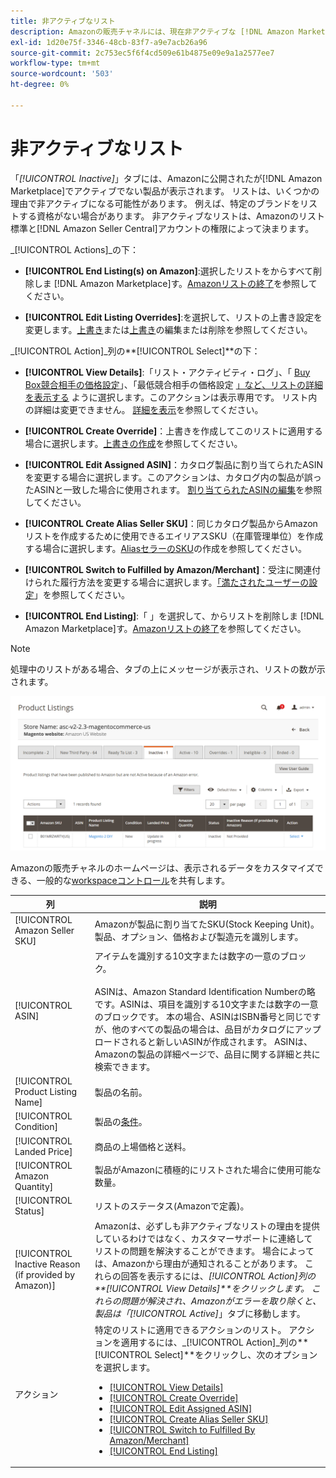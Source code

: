 ```yaml
---
title: 非アクティブなリスト
description: Amazonの販売チャネルには、現在非アクティブな [!DNL Amazon Marketplace] リストを監視する「[!UICONTROL Inactive]」タブが用意されています。
exl-id: 1d20e75f-3346-48cb-83f7-a9e7acb26a96
source-git-commit: 2c753ec5f6f4cd509e61b4875e09e9a1a2577ee7
workflow-type: tm+mt
source-wordcount: '503'
ht-degree: 0%

---
```


# 非アクティブなリスト

「_[!UICONTROL Inactive]_」タブには、Amazonに公開されたが[!DNL Amazon Marketplace]でアクティブでない製品が表示されます。 リストは、いくつかの理由で非アクティブになる可能性があります。 例えば、特定のブランドをリストする資格がない場合があります。 非アクティブなリストは、Amazonのリスト標準と[!DNL Amazon Seller Central]アカウントの権限によって決まります。

_[!UICONTROL Actions]_の下：

- **[!UICONTROL End Listing(s) on Amazon]**:選択したリストをからすべて削除しま [!DNL Amazon Marketplace]す。[Amazonリストの終了](./end-listings-manually.md)を参照してください。

- **[!UICONTROL Edit Listing Overrides]**:を選択して、リストの上書き設定を変更します。[上書き](./overrides.md)または[上書き](./creating-editing-overrides.md#edit-override-single-listing)の編集または削除を参照してください。

_[!UICONTROL Action]_列の&#x200B;**[!UICONTROL Select]**の下：

- **[!UICONTROL View Details]**:「リスト・アクティビティ・ログ」、「 [Buy Box競合相手の価格設定](./product-listing-details.md#listing-activity-log)」、「最低競合相手の価格設定 [」など、リストの詳細を表示する](./product-listing-details.md#buy-box-competitor-pricing) [](./product-listing-details.md#lowest-competitor-pricing)ように選択します。このアクションは表示専用です。 リスト内の詳細は変更できません。 [詳細を表示](./product-listing-details.md)を参照してください。

- **[!UICONTROL Create Override]**：上書きを作成してこのリストに適用する場合に選択します。[上書きの作成](./creating-editing-overrides.md)を参照してください。

- **[!UICONTROL Edit Assigned ASIN]**：カタログ製品に割り当てられたASINを変更する場合に選択します。このアクションは、カタログ内の製品が誤ったASINと一致した場合に使用されます。 [割り当てられたASINの編集](./edit-assigned-asin.md)を参照してください。

- **[!UICONTROL Create Alias Seller SKU]**：同じカタログ製品からAmazonリストを作成するために使用できるエイリアスSKU（在庫管理単位）を作成する場合に選択します。[AliasセラーのSKU](./create-alias-seller-sku.md)の作成を参照してください。

- **[!UICONTROL Switch to Fulfilled by Amazon/Merchant]**：受注に関連付けられた履行方法を変更する場合に選択します。[「満たされたユーザーの設定](./fulfilled-by.md#configure-fulfilled-by-settings)」を参照してください。

- **[!UICONTROL End Listing]**:「 」を選択して、からリストを削除しま [!DNL Amazon Marketplace]す。[Amazonリストの終了](./end-listings-manually.md)を参照してください。

>[!NOTE]
>
>処理中のリストがある場合、タブの上にメッセージが表示され、リストの数が示されます。

![非アクティブなAmazonの一覧](assets/amazon-inactive-listings.png)

Amazonの販売チャネルのホームページは、表示されるデータをカスタマイズできる、一般的な[workspaceコントロール](./workspace-controls.md)を共有します。

| 列 | 説明 |
|--- |--- |
| [!UICONTROL Amazon Seller SKU] | Amazonが製品に割り当てたSKU(Stock Keeping Unit)。製品、オプション、価格および製造元を識別します。 |
| [!UICONTROL ASIN] | アイテムを識別する10文字または数字の一意のブロック。<br><br>ASINは、Amazon Standard Identification Numberの略です。ASINは、項目を識別する10文字または数字の一意のブロックです。 本の場合、ASINはISBN番号と同じですが、他のすべての製品の場合は、品目がカタログにアップロードされると新しいASINが作成されます。 ASINは、Amazonの製品の詳細ページで、品目に関する詳細と共に検索できます。 |
| [!UICONTROL Product Listing Name] | 製品の名前。 |
| [!UICONTROL Condition] | 製品の[条件](./product-listing-condition.md)。 |
| [!UICONTROL Landed Price] | 商品の上場価格と送料。 |
| [!UICONTROL Amazon Quantity] | 製品がAmazonに積極的にリストされた場合に使用可能な数量。 |
| [!UICONTROL Status] | リストのステータス(Amazonで定義)。 |
| [!UICONTROL Inactive Reason (if provided by Amazon)] | Amazonは、必ずしも非アクティブなリストの理由を提供しているわけではなく、カスタマーサポートに連絡してリストの問題を解決することができます。 場合によっては、Amazonから理由が通知されることがあります。 これらの回答を表示するには、_[!UICONTROL Action]_列の&#x200B;**[!UICONTROL View Details]**をクリックします。 これらの問題が解決され、Amazonがエラーを取り除くと、製品は「_[!UICONTROL Active]_」タブに移動します。 |
| アクション | 特定のリストに適用できるアクションのリスト。 アクションを適用するには、_[!UICONTROL Action]_列の&#x200B;**[!UICONTROL Select]**をクリックし、次のオプションを選択します。<ul><li>[[!UICONTROL View Details]](./product-listing-details.md)</li><li>[[!UICONTROL Create Override]](./creating-editing-overrides.md)</li><li>[[!UICONTROL Edit Assigned ASIN]](./edit-assigned-asin.md)</li><li>[[!UICONTROL Create Alias Seller SKU]](./create-alias-seller-sku.md#region-specific)</li><li>[[!UICONTROL Switch to Fulfilled By Amazon/Merchant]](./fulfilled-by.md#configure-fulfilled-by-settings)</li><li>[[!UICONTROL End Listing]](./end-listings-manually.md)</li></ul> |
